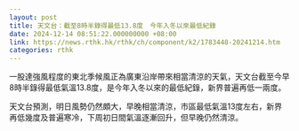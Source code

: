 ```yaml
---
layout: post
title: 天文台：截至8時半錄得最低13.8度　今年入冬以來最低紀錄
date: 2024-12-14 08:51:22.000000000 +08:00
link: https://news.rthk.hk/rthk/ch/component/k2/1783448-20241214.htm
categories: rthk
---
```


一股達強風程度的東北季候風正為廣東沿岸帶來相當清涼的天氣，天文台截至今早8時半錄得最低氣溫13.8度，是今年入冬以來的最低紀錄，新界普遍再低一兩度。

天文台預測，明日風勢仍然頗大，早晚相當清涼，市區最低氣溫13度左右，新界再低幾度及普遍寒冷，下周初日間氣溫逐漸回升，但早晚仍然清涼。
